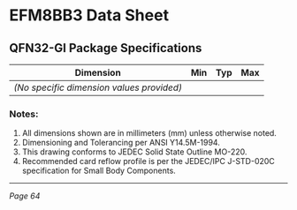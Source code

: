 # EFM8BB3 Data Sheet

## QFN32-GI Package Specifications

| Dimension | Min | Typ | Max |
|-----------|-----|-----|-----|
| *(No specific dimension values provided)* | | | |

### Notes:
1. All dimensions shown are in millimeters (mm) unless otherwise noted.
2. Dimensioning and Tolerancing per ANSI Y14.5M-1994.
3. This drawing conforms to JEDEC Solid State Outline MO-220.
4. Recommended card reflow profile is per the JEDEC/IPC J-STD-020C specification for Small Body Components.

---
*Page 64*